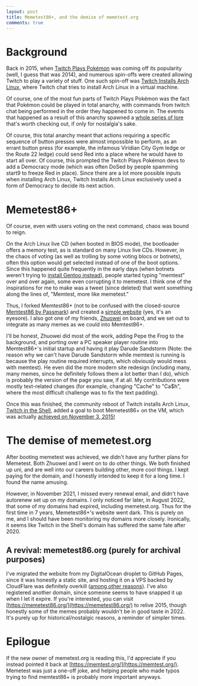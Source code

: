 ```yaml
---
layout: post
title: Memetest86+, and the demise of memetest.org
comments: true
---
```

# Background
Back in 2015, when [Twitch Plays Pokémon](https://en.wikipedia.org/wiki/Twitch_Plays_Pok%C3%A9mon) was coming off its popularity (well, I guess that was 2014), and numerous spin-offs were created allowing Twitch to play a variety of stuff. One such spin-off was [Twitch Installs Arch Linux](https://www.twitchinstalls.com/), where Twitch chat tries to install Arch Linux in a virtual machine. 

Of course, one of the most fun parts of Twitch Plays Pokémon was the fact that Pokémon could be played in total anarchy, with commands from twitch chat being performed in the order they happened to come in. The events that happened as a result of this anarchy spawned a [whole series of lore](https://www.reddit.com/r/twitchplayspokemon/wiki/lore_red) that's worth checking out, if only for nostalgia's sake.

Of course, this total anarchy meant that actions requiring a specific sequence of button presses were almost impossible to perform, as an errant button press (for example, the infamous Viridian City Gym ledge or the Route 22 ledge) could send Red into a place where he would have to start all over. Of course, this prompted the Twitch Plays Pokémon devs to add a Democracy mode (which was often DoSed by people spamming start9 to freeze Red in place). Since there are a lot more possible inputs when installing Arch Linux, Twitch Installs Arch Linux exclusively used a form of Democracy to decide its next action.

# Memetest86+
Of course, even with users voting on the next command, chaos was bound to reign. 

On the Arch Linux live CD (when booted in BIOS mode), the bootloader offers a memory test, as is standard on many Linux live CDs. However, in the chaos of voting (as well as trolling by some voting blocs or botnets), often this option would get selected instead of one of the boot options. Since this happened quite frequently in the early days (when botnets weren't trying to [install Gentoo instead](https://linux.slashdot.org/story/15/11/02/0125246/botnet-takes-over-twitch-install-and-partially-installs-gentoo)), people started typing "memtest" over and over again, some even corrupting it to memetest. I think one of the inspirations for me to make was a tweet (since deleted) that went something along the lines of, "Memtest, more like memetest."

Thus, I forked Memtest86+ (not to be confused with the closed-source [Memtest86 by Passmark](https://memtest86.com)) and created a [simple website](https://memetest86.org/index_old.html) (yes, it's an eyesore). I also got one of my friends, [Zhuowei](https://twitter.com/zhuowei) on board, and we set out to integrate as many memes as we could into Memtest86+. 

I'll be honest, Zhuowei did most of the work, adding Pepe the Frog to the background, and porting over a PC speaker player routine into Memtest86+'s initial startup and having it play Darude Sandstorm (Note: the reason why we can't have Darude Sandstorm while memtest is running is because the play routine required interrupts, which obviously would mess with memtest). He even did the more modern site redesign (including many, many memes, since he definitely follows them a lot better than I do), which is probably the version of the page you saw, if at all. My contributions were mostly text-related changes (for example, changing "Cache" to "Ca$h", where the most difficult challenge was to fix the text padding). 

Once this was finished, the community reboot of Twitch installs Arch Linux, [Twitch in the Shell](https://web.archive.org/web/20200611231223/http://twitchintheshell.com/), added a goal to boot Memetest86+ on the VM, which was actually [achieved on November 3, 2015!](https://www.youtube.com/watch?v=7tUGtroVWSM)

# The demise of memetest.org
After booting memetest was achieved, we didn't have any further plans for Memetest. Both Zhuowei and I went on to do other things. We both finished up uni, and are well into our careers building other, more cool things. I kept paying for the domain, and I honestly intended to keep it for a long time. I found the name amusing.

However, in November 2021, I missed every renewal email, and didn't have autorenew set up on my domains. I only noticed far later, in August 2022, that some of my domains had expired, including memetest.org. Thus for the first time in 7 years, Memetest86+'s website went dark. This is purely on me, and I should have been monitoring my domains more closely. Ironically, it seems like Twitch in the Shell's domain has suffered the same fate after 2020.

## A revival: memetest86.org (purely for archival purposes)
I've migrated the website from my DigitalOcean droplet to GitHub Pages, since it was honestly a static site, and hosting it on a VPS backed by CloudFlare was definitely overkill ([among other reasons](https://twitter.com/keffals/status/1560389687566630913)). I've also registered another domain, since someone seems to have snapped it up when I let it expire. If you're interested, you can visit [https://memetest86.org/](https://memetest86.org/) to relive 2015, though honestly some of the memes probably wouldn't be in good taste in 2022. It's purely up for historical/nostalgic reasons, a reminder of simpler times. 

# Epilogue
If the new owner of memetest.org is reading this, I'd appreciate if you instead pointed it back at [https://memtest.org/](https://memtest.org/). Memetest was just a one-off joke, and helping people who made typos trying to find memtest86+ is probably more important anyways.